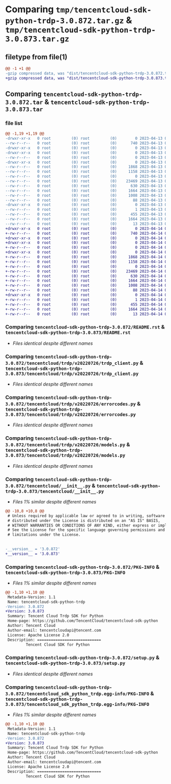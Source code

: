 # Comparing `tmp/tencentcloud-sdk-python-trdp-3.0.872.tar.gz` & `tmp/tencentcloud-sdk-python-trdp-3.0.873.tar.gz`

## filetype from file(1)

```diff
@@ -1 +1 @@
-gzip compressed data, was "dist/tencentcloud-sdk-python-trdp-3.0.872.tar", last modified: Thu Apr 13 01:07:26 2023, max compression
+gzip compressed data, was "dist/tencentcloud-sdk-python-trdp-3.0.873.tar", last modified: Fri Apr 14 01:00:15 2023, max compression
```

## Comparing `tencentcloud-sdk-python-trdp-3.0.872.tar` & `tencentcloud-sdk-python-trdp-3.0.873.tar`

### file list

```diff
@@ -1,19 +1,19 @@
-drwxr-xr-x   0 root         (0) root         (0)        0 2023-04-13 01:07:26.000000 tencentcloud-sdk-python-trdp-3.0.872/
--rw-r--r--   0 root         (0) root         (0)      740 2023-04-13 01:07:26.000000 tencentcloud-sdk-python-trdp-3.0.872/README.rst
-drwxr-xr-x   0 root         (0) root         (0)        0 2023-04-13 01:07:26.000000 tencentcloud-sdk-python-trdp-3.0.872/tencentcloud/
-drwxr-xr-x   0 root         (0) root         (0)        0 2023-04-13 01:07:26.000000 tencentcloud-sdk-python-trdp-3.0.872/tencentcloud/trdp/
--rw-r--r--   0 root         (0) root         (0)        0 2023-04-13 01:07:26.000000 tencentcloud-sdk-python-trdp-3.0.872/tencentcloud/trdp/__init__.py
-drwxr-xr-x   0 root         (0) root         (0)        0 2023-04-13 01:07:26.000000 tencentcloud-sdk-python-trdp-3.0.872/tencentcloud/trdp/v20220726/
--rw-r--r--   0 root         (0) root         (0)     1868 2023-04-13 01:07:26.000000 tencentcloud-sdk-python-trdp-3.0.872/tencentcloud/trdp/v20220726/trdp_client.py
--rw-r--r--   0 root         (0) root         (0)     1158 2023-04-13 01:07:26.000000 tencentcloud-sdk-python-trdp-3.0.872/tencentcloud/trdp/v20220726/errorcodes.py
--rw-r--r--   0 root         (0) root         (0)        0 2023-04-13 01:07:26.000000 tencentcloud-sdk-python-trdp-3.0.872/tencentcloud/trdp/v20220726/__init__.py
--rw-r--r--   0 root         (0) root         (0)    23469 2023-04-13 01:07:26.000000 tencentcloud-sdk-python-trdp-3.0.872/tencentcloud/trdp/v20220726/models.py
--rw-r--r--   0 root         (0) root         (0)      630 2023-04-13 01:07:26.000000 tencentcloud-sdk-python-trdp-3.0.872/tencentcloud/__init__.py
--rw-r--r--   0 root         (0) root         (0)     1664 2023-04-13 01:07:26.000000 tencentcloud-sdk-python-trdp-3.0.872/PKG-INFO
--rw-r--r--   0 root         (0) root         (0)     1008 2023-04-13 01:07:26.000000 tencentcloud-sdk-python-trdp-3.0.872/setup.py
--rw-r--r--   0 root         (0) root         (0)       88 2023-04-13 01:07:26.000000 tencentcloud-sdk-python-trdp-3.0.872/setup.cfg
-drwxr-xr-x   0 root         (0) root         (0)        0 2023-04-13 01:07:26.000000 tencentcloud-sdk-python-trdp-3.0.872/tencentcloud_sdk_python_trdp.egg-info/
--rw-r--r--   0 root         (0) root         (0)        1 2023-04-13 01:07:26.000000 tencentcloud-sdk-python-trdp-3.0.872/tencentcloud_sdk_python_trdp.egg-info/dependency_links.txt
--rw-r--r--   0 root         (0) root         (0)      455 2023-04-13 01:07:26.000000 tencentcloud-sdk-python-trdp-3.0.872/tencentcloud_sdk_python_trdp.egg-info/SOURCES.txt
--rw-r--r--   0 root         (0) root         (0)     1664 2023-04-13 01:07:26.000000 tencentcloud-sdk-python-trdp-3.0.872/tencentcloud_sdk_python_trdp.egg-info/PKG-INFO
--rw-r--r--   0 root         (0) root         (0)       13 2023-04-13 01:07:26.000000 tencentcloud-sdk-python-trdp-3.0.872/tencentcloud_sdk_python_trdp.egg-info/top_level.txt
+drwxr-xr-x   0 root         (0) root         (0)        0 2023-04-14 01:00:15.000000 tencentcloud-sdk-python-trdp-3.0.873/
+-rw-r--r--   0 root         (0) root         (0)      740 2023-04-14 01:00:15.000000 tencentcloud-sdk-python-trdp-3.0.873/README.rst
+drwxr-xr-x   0 root         (0) root         (0)        0 2023-04-14 01:00:15.000000 tencentcloud-sdk-python-trdp-3.0.873/tencentcloud/
+drwxr-xr-x   0 root         (0) root         (0)        0 2023-04-14 01:00:15.000000 tencentcloud-sdk-python-trdp-3.0.873/tencentcloud/trdp/
+-rw-r--r--   0 root         (0) root         (0)        0 2023-04-14 01:00:15.000000 tencentcloud-sdk-python-trdp-3.0.873/tencentcloud/trdp/__init__.py
+drwxr-xr-x   0 root         (0) root         (0)        0 2023-04-14 01:00:15.000000 tencentcloud-sdk-python-trdp-3.0.873/tencentcloud/trdp/v20220726/
+-rw-r--r--   0 root         (0) root         (0)     1868 2023-04-14 01:00:15.000000 tencentcloud-sdk-python-trdp-3.0.873/tencentcloud/trdp/v20220726/trdp_client.py
+-rw-r--r--   0 root         (0) root         (0)     1158 2023-04-14 01:00:15.000000 tencentcloud-sdk-python-trdp-3.0.873/tencentcloud/trdp/v20220726/errorcodes.py
+-rw-r--r--   0 root         (0) root         (0)        0 2023-04-14 01:00:15.000000 tencentcloud-sdk-python-trdp-3.0.873/tencentcloud/trdp/v20220726/__init__.py
+-rw-r--r--   0 root         (0) root         (0)    23469 2023-04-14 01:00:15.000000 tencentcloud-sdk-python-trdp-3.0.873/tencentcloud/trdp/v20220726/models.py
+-rw-r--r--   0 root         (0) root         (0)      630 2023-04-14 01:00:15.000000 tencentcloud-sdk-python-trdp-3.0.873/tencentcloud/__init__.py
+-rw-r--r--   0 root         (0) root         (0)     1664 2023-04-14 01:00:15.000000 tencentcloud-sdk-python-trdp-3.0.873/PKG-INFO
+-rw-r--r--   0 root         (0) root         (0)     1008 2023-04-14 01:00:15.000000 tencentcloud-sdk-python-trdp-3.0.873/setup.py
+-rw-r--r--   0 root         (0) root         (0)       88 2023-04-14 01:00:15.000000 tencentcloud-sdk-python-trdp-3.0.873/setup.cfg
+drwxr-xr-x   0 root         (0) root         (0)        0 2023-04-14 01:00:15.000000 tencentcloud-sdk-python-trdp-3.0.873/tencentcloud_sdk_python_trdp.egg-info/
+-rw-r--r--   0 root         (0) root         (0)        1 2023-04-14 01:00:15.000000 tencentcloud-sdk-python-trdp-3.0.873/tencentcloud_sdk_python_trdp.egg-info/dependency_links.txt
+-rw-r--r--   0 root         (0) root         (0)      455 2023-04-14 01:00:15.000000 tencentcloud-sdk-python-trdp-3.0.873/tencentcloud_sdk_python_trdp.egg-info/SOURCES.txt
+-rw-r--r--   0 root         (0) root         (0)     1664 2023-04-14 01:00:15.000000 tencentcloud-sdk-python-trdp-3.0.873/tencentcloud_sdk_python_trdp.egg-info/PKG-INFO
+-rw-r--r--   0 root         (0) root         (0)       13 2023-04-14 01:00:15.000000 tencentcloud-sdk-python-trdp-3.0.873/tencentcloud_sdk_python_trdp.egg-info/top_level.txt
```

### Comparing `tencentcloud-sdk-python-trdp-3.0.872/README.rst` & `tencentcloud-sdk-python-trdp-3.0.873/README.rst`

 * *Files identical despite different names*

### Comparing `tencentcloud-sdk-python-trdp-3.0.872/tencentcloud/trdp/v20220726/trdp_client.py` & `tencentcloud-sdk-python-trdp-3.0.873/tencentcloud/trdp/v20220726/trdp_client.py`

 * *Files identical despite different names*

### Comparing `tencentcloud-sdk-python-trdp-3.0.872/tencentcloud/trdp/v20220726/errorcodes.py` & `tencentcloud-sdk-python-trdp-3.0.873/tencentcloud/trdp/v20220726/errorcodes.py`

 * *Files identical despite different names*

### Comparing `tencentcloud-sdk-python-trdp-3.0.872/tencentcloud/trdp/v20220726/models.py` & `tencentcloud-sdk-python-trdp-3.0.873/tencentcloud/trdp/v20220726/models.py`

 * *Files identical despite different names*

### Comparing `tencentcloud-sdk-python-trdp-3.0.872/tencentcloud/__init__.py` & `tencentcloud-sdk-python-trdp-3.0.873/tencentcloud/__init__.py`

 * *Files 1% similar despite different names*

```diff
@@ -10,8 +10,8 @@
 # Unless required by applicable law or agreed to in writing, software
 # distributed under the License is distributed on an "AS IS" BASIS,
 # WITHOUT WARRANTIES OR CONDITIONS OF ANY KIND, either express or implied.
 # See the License for the specific language governing permissions and
 # limitations under the License.
 
 
-__version__ = '3.0.872'
+__version__ = '3.0.873'
```

### Comparing `tencentcloud-sdk-python-trdp-3.0.872/PKG-INFO` & `tencentcloud-sdk-python-trdp-3.0.873/PKG-INFO`

 * *Files 1% similar despite different names*

```diff
@@ -1,10 +1,10 @@
 Metadata-Version: 1.1
 Name: tencentcloud-sdk-python-trdp
-Version: 3.0.872
+Version: 3.0.873
 Summary: Tencent Cloud Trdp SDK for Python
 Home-page: https://github.com/TencentCloud/tencentcloud-sdk-python
 Author: Tencent Cloud
 Author-email: tencentcloudapi@tencent.com
 License: Apache License 2.0
 Description: ============================
         Tencent Cloud SDK for Python
```

### Comparing `tencentcloud-sdk-python-trdp-3.0.872/setup.py` & `tencentcloud-sdk-python-trdp-3.0.873/setup.py`

 * *Files identical despite different names*

### Comparing `tencentcloud-sdk-python-trdp-3.0.872/tencentcloud_sdk_python_trdp.egg-info/PKG-INFO` & `tencentcloud-sdk-python-trdp-3.0.873/tencentcloud_sdk_python_trdp.egg-info/PKG-INFO`

 * *Files 1% similar despite different names*

```diff
@@ -1,10 +1,10 @@
 Metadata-Version: 1.1
 Name: tencentcloud-sdk-python-trdp
-Version: 3.0.872
+Version: 3.0.873
 Summary: Tencent Cloud Trdp SDK for Python
 Home-page: https://github.com/TencentCloud/tencentcloud-sdk-python
 Author: Tencent Cloud
 Author-email: tencentcloudapi@tencent.com
 License: Apache License 2.0
 Description: ============================
         Tencent Cloud SDK for Python
```

